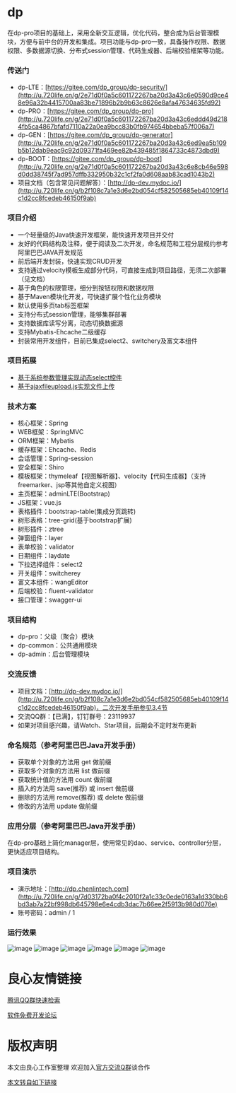 # dp
在dp-pro项目的基础上，采用全新交互逻辑，优化代码，整合成为后台管理模块，方便与前中台的开发和集成。项目功能与dp-pro一致，具备操作权限、数据权限、多数据源切换、分布式session管理、代码生成器、后端校验框架等功能。

### 传送门
- dp-LTE：[https://gitee.com/dp_group/dp-security/](http://u.720life.cn/g/2e71d0f0a5c601172267ba20d3a43c6e0590d9ce48e96a32b4415700aa83be71896b2b9b63c8626e8afa47634635fd92)
- dp-PRO：[https://gitee.com/dp_group/dp-pro](http://u.720life.cn/g/2e71d0f0a5c601172267ba20d3a43c6eddd49d2184fb5ca4867bfafd7110a22a0ea9bcc83b0fb974654bbeba57f006a7)
- dp-GEN：[https://gitee.com/dp_group/dp-generator](http://u.720life.cn/g/2e71d0f0a5c601172267ba20d3a43c6ed9ea5b109b5b12dab9eac9c92d09371fa469ee82b439485f1864733c4873dbd9)
- dp-BOOT：[https://gitee.com/dp_group/dp-boot](http://u.720life.cn/g/2e71d0f0a5c601172267ba20d3a43c6e8cb46e598d0dd38745f7ad957dffb332950b32c1cf2fa0d608aab83cad1043b2)
- 项目文档（包含常见问题解答）：[http://dp-dev.mydoc.io/](http://u.720life.cn/g/b2f108c7a1e3d6e2bd054cf582505685eb40109f14c1d2cc8fcedeb46150f9ab)
### 项目介绍
- 一个轻量级的Java快速开发框架，能快速开发项目并交付
- 友好的代码结构及注释，便于阅读及二次开发，命名规范和工程分层规约参考阿里巴巴JAVA开发规范
- 前后端开发封装，快速实现CRUD开发
- 支持通过velocity模板生成部分代码，可直接生成到项目路径，无须二次部署（见文档）
- 基于角色的权限管理，细分到按钮权限和数据权限
- 基于Maven模块化开发，可快速扩展个性化业务模块
- 默认使用多页tab标签框架
- 支持分布式session管理，能够集群部署
- 支持数据库读写分离，动态切换数据源
- 支持Mybatis-Ehcache二级缓存
- 封装常用开发组件，目前已集成select2、switchery及富文本组件
### 项目拓展
- [基于系统参数管理实现动态select控件](http://u.720life.cn/g/a88615b97db01a1ba3d626afe31cb1736ecc4bc73836e4d2d01d26fb7233d418250ef1c15953d77e10b118b883f7d0bc)
- [基于ajaxfileupload.js实现文件上传](http://u.720life.cn/g/a88615b97db01a1ba3d626afe31cb1736ecc4bc73836e4d2d01d26fb7233d418be5a320a0b6d8ade090bec6ddc8eca32)

### 技术方案
- 核心框架：Spring
- WEB框架：SpringMVC
- ORM框架：Mybatis
- 缓存框架：Ehcache、Redis
- 会话管理：Spring-session
- 安全框架：Shiro
- 模板框架：thymeleaf【视图解析器】、velocity【代码生成器】（支持freemarker、jsp等其他自定义视图）
- 主页框架：adminLTE(Bootstrap)
- JS框架：vue.js
- 表格插件：bootstrap-table(集成分页跳转)
- 树形表格：tree-grid(基于bootstrap扩展)
- 树形插件：ztree
- 弹窗组件：layer
- 表单校验：validator
- 日期组件：laydate
- 下拉选择组件：select2
- 开关组件：switcherey
- 富文本组件：wangEditor
- 后端校验：fluent-validator
- 接口管理：swagger-ui
### 项目结构
- dp-pro：父级（聚合）模块
- dp-common：公共通用模块
- dp-admin：后台管理模块
### 交流反馈
- 项目文档：[http://dp-dev.mydoc.io/](http://u.720life.cn/g/b2f108c7a1e3d6e2bd054cf582505685eb40109f14c1d2cc8fcedeb46150f9ab)，二次开发手册参见3.4节
- 交流QQ群：【已满】，钉钉群号：23119937
- 如果对项目感兴趣，请Watch、Star项目，后期会不定时发布更新
 

### 命名规范（参考阿里巴巴Java开发手册）
-  获取单个对象的方法用 get 做前缀
-  获取多个对象的方法用 list 做前缀
-  获取统计值的方法用 count 做前缀
-  插入的方法用 save(推荐) 或 insert 做前缀
-  删除的方法用 remove(推荐) 或 delete 做前缀
-  修改的方法用 update 做前缀
### 应用分层（参考阿里巴巴Java开发手册）
在dp-pro基础上简化manager层，使用常见的dao、service、controller分层，更快适应项目结构。
### 项目演示
- 演示地址：[http://dp.chenlintech.com](http://u.720life.cn/g/7d03172ba0f4c2010f2a1c33c0ede0163a1d330bb6bd3ab7a22bf998db645798e6e4cdb3dac7b66ee2f5913b980d076e)
- 账号密码：admin / 1
### 运行效果
![image](http://oss.chenlintech.com/admin/area-list.png)
![image](http://oss.chenlintech.com/admin/log-list.png)
![image](http://oss.chenlintech.com/admin/menu-list.png)
![image](http://oss.chenlintech.com/admin/quartz-list.png)
![image](http://oss.chenlintech.com/admin/swagger-list.png)
![image](http://oss.chenlintech.com/admin/user-form.png)


 # 良心友情链接

[腾讯QQ群快速检索](http://u.720life.cn/s/8cf73f7c)

[软件免费开发论坛](http://u.720life.cn/s/bbb01dc0)

# 版权声明 

本文由良心工作室整理 欢迎加入[官方交流Q群](https://u.720life.cn/s/f2316816)谈合作

[本文转自如下链接](http://u.720life.cn/g/2e71d0f0a5c601172267ba20d3a43c6eb4b5fb7e0bf8eb05d0821be5b887ec149adf587046475c568629fa08155933d8e79fc065121c1d55b32296e116728391)